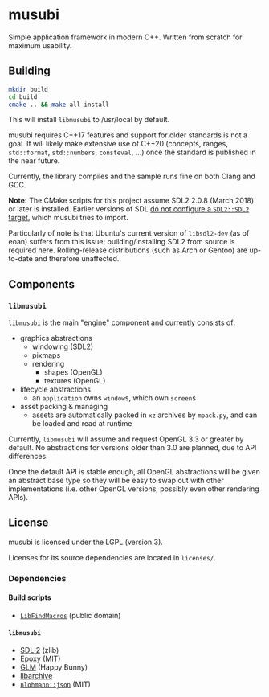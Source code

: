 # musubi

Simple application framework in modern C++. Written from scratch for maximum usability.

## Building

```sh
mkdir build
cd build
cmake .. && make all install
```

This will install `libmusubi` to /usr/local by default.

musubi requires C++17 features and support for older standards is not a goal.
It will likely make extensive use of C++20 (concepts, ranges, `std::format`, `std::numbers`, `consteval`, ...)
once the standard is published in the near future.

Currently, the library compiles and the sample runs fine on both Clang and GCC.

**Note:** The CMake scripts for this project assume SDL2 2.0.8 (March 2018) or later is installed.
Earlier versions of SDL [do not configure a `SDL2::SDL2` target][arch-sdlcmake], which musubi tries to import.

Particularly of note is that Ubuntu's current version of `libsdl2-dev` (as of eoan)
suffers from this issue; building/installing SDL2 from source is required here.
Rolling-release distributions (such as Arch or Gentoo) are up-to-date and therefore unaffected.

## Components

### `libmusubi`

`libmusubi` is the main "engine" component and currently consists of:

 - graphics abstractions
   - windowing (SDL2)
   - pixmaps
   - rendering
     - shapes (OpenGL)
     - textures (OpenGL)
 - lifecycle abstractions
   - an `application` owns `window`s, which own `screen`s
 - asset packing & managing
   - assets are automatically packed in `xz` archives by `mpack.py`, and can be loaded and read at runtime

Currently, `libmusubi` will assume and request OpenGL 3.3 or greater by default.
No abstractions for versions older than 3.0 are planned, due to API differences.

Once the default API is stable enough, all OpenGL abstractions will be given an abstract base type
so they will be easy to swap out with other implementations (i.e. other OpenGL versions,
possibly even other rendering APIs).

## License

musubi is licensed under the LGPL (version 3).

Licenses for its source dependencies are located in `licenses/`.

### Dependencies

#### Build scripts

 - [`LibFindMacros`](https://github.com/Tronic/cmake-modules) (public domain)
 
#### `libmusubi`

 - [SDL 2](https://www.libsdl.org/) (zlib)
 - [Epoxy](https://github.com/anholt/libepoxy) (MIT)
 - [GLM](https://github.com/g-truc/glm) (Happy Bunny)
 - [libarchive](https://github.com/libarchive/libarchive/)
 - [`nlohmann::json`](https://github.com/nlohmann/json) (MIT)

[arch-sdlcmake]: https://bbs.archlinux.org/viewtopic.php?pid=1777965#p1777965
